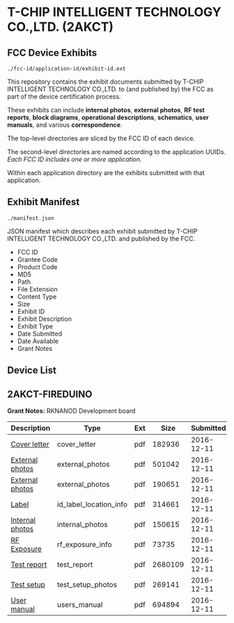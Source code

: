 # T-CHIP INTELLIGENT TECHNOLOGY CO.,LTD. (2AKCT)
## FCC Device Exhibits

```
./fcc-id/application-id/exhibit-id.ext
```

This repository contains the exhibit documents submitted by T-CHIP INTELLIGENT TECHNOLOGY CO.,LTD. to (and published by) the FCC as part of the device certification process.

These exhibits can include **internal photos**, **external photos**, **RF test reports**, **block diagrams**, **operational descriptions**, **schematics**, **user manuals**, and various **correspondence**.

The top-level directories are sliced by the FCC ID of each device.

The second-level directories are named according to the application UUIDs. *Each FCC ID includes one or more application.*

Within each application directory are the exhibits submitted with that application. 

## Exhibit Manifest

```
./manifest.json
```

JSON manifest which describes each exhibit submitted by T-CHIP INTELLIGENT TECHNOLOGY CO.,LTD. and published by the FCC.

- FCC ID
- Grantee Code
- Product Code
- MD5
- Path
- File Extension
- Content Type
- Size
- Exhibit ID
- Exhibit Description
- Exhibit Type
- Date Submitted
- Date Available
- Grant Notes

## Device List
## 2AKCT-FIREDUINO
**Grant Notes:** RKNANOD Development board

| Description | Type | Ext | Size | Submitted | Available |
| ----------- | ---- | --- | ---- | --------- | --------- |
| [Cover letter](2AKCT-FIREDUINO/2006ff339f82f25a85c37a44739eaf5f/3224289.pdf) | cover_letter | pdf | 182936 | 2016-12-11 | 2016-12-11 |
| [External photos](2AKCT-FIREDUINO/2006ff339f82f25a85c37a44739eaf5f/3224290.pdf) | external_photos | pdf | 501042 | 2016-12-11 | 2016-12-11 |
| [External photos](2AKCT-FIREDUINO/2006ff339f82f25a85c37a44739eaf5f/3224291.pdf) | external_photos | pdf | 190651 | 2016-12-11 | 2016-12-11 |
| [Label](2AKCT-FIREDUINO/2006ff339f82f25a85c37a44739eaf5f/3224292.pdf) | id_label_location_info | pdf | 314661 | 2016-12-11 | 2016-12-11 |
| [Internal photos](2AKCT-FIREDUINO/2006ff339f82f25a85c37a44739eaf5f/3224293.pdf) | internal_photos | pdf | 150615 | 2016-12-11 | 2016-12-11 |
| [RF Exposure](2AKCT-FIREDUINO/2006ff339f82f25a85c37a44739eaf5f/3224295.pdf) | rf_exposure_info | pdf | 73735 | 2016-12-11 | 2016-12-11 |
| [Test report](2AKCT-FIREDUINO/2006ff339f82f25a85c37a44739eaf5f/3224297.pdf) | test_report | pdf | 2680109 | 2016-12-11 | 2016-12-11 |
| [Test setup](2AKCT-FIREDUINO/2006ff339f82f25a85c37a44739eaf5f/3224298.pdf) | test_setup_photos | pdf | 269141 | 2016-12-11 | 2016-12-11 |
| [User manual](2AKCT-FIREDUINO/2006ff339f82f25a85c37a44739eaf5f/3224299.pdf) | users_manual | pdf | 694894 | 2016-12-11 | 2016-12-11 |
